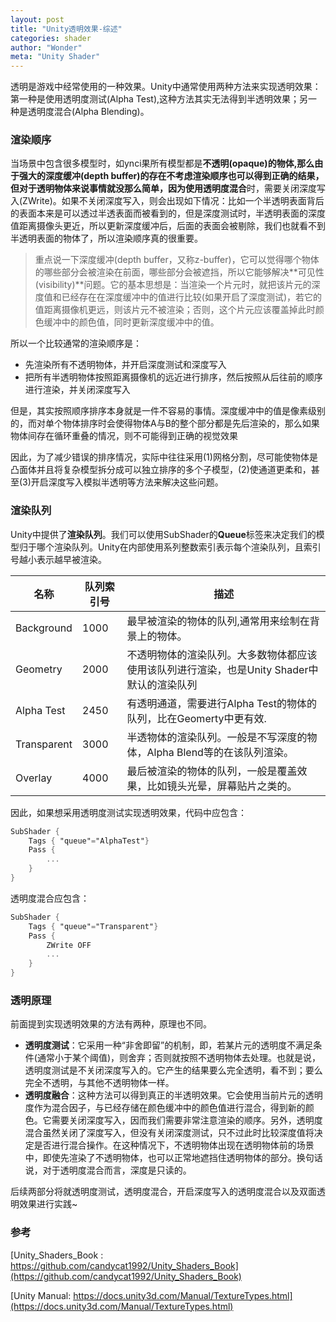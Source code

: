 ```yaml
---
layout: post
title: "Unity透明效果-综述"
categories: shader
author: "Wonder"
meta: "Unity Shader"
---
```




透明是游戏中经常使用的一种效果。Unity中通常使用两种方法来实现透明效果：第一种是使用透明度测试(Alpha Test),这种方法其实无法得到半透明效果；另一种是透明度混合(Alpha Blending)。



### 渲染顺序



当场景中包含很多模型时，如ynci果所有模型都是**不透明(opaque)**的物体,那么由于强大的**深度缓冲(depth buffer)**的存在不考虑渲染顺序也可以得到正确的结果，但对于透明物体来说事情就没那么简单，因为使用**透明度混合**时，需要关闭深度写入(ZWrite)。如果不关闭深度写入，则会出现如下情况：比如一个半透明表面背后的表面本来是可以透过半透表面而被看到的，但是深度测试时，半透明表面的深度值距离摄像头更近，所以更新深度缓冲后，后面的表面会被剔除，我们也就看不到半透明表面的物体了，所以渲染顺序真的很重要。



> 重点说一下深度缓冲(depth buffer，又称z-buffer)，它可以觉得哪个物体的哪些部分会被渲染在前面，哪些部分会被遮挡，所以它能够解决**可见性(visibility)**问题。它的基本思想是：当渲染一个片元时，就把该片元的深度值和已经存在在深度缓冲中的值进行比较(如果开启了深度测试)，若它的值距离摄像机更远，则该片元不被渲染；否则，这个片元应该覆盖掉此时颜色缓冲中的颜色值，同时更新深度缓冲中的值。



所以一个比较通常的渲染顺序是：

- 先渲染所有不透明物体，并开启深度测试和深度写入
- 把所有半透明物体按照距离摄像机的远近进行排序，然后按照从后往前的顺序进行渲染，并关闭深度写入

但是，其实按照顺序排序本身就是一件不容易的事情。深度缓冲中的值是像素级别的，而对单个物体排序时会使得物体A与B的整个部分都是先后渲染的，那么如果物体间存在循环重叠的情况，则不可能得到正确的视觉效果

因此，为了减少错误的排序情况，实际中往往采用(1)网格分割，尽可能使物体是凸面体并且将复杂模型拆分成可以独立排序的多个子模型，(2)使通道更柔和，甚至(3)开启深度写入模拟半透明等方法来解决这些问题。



### 渲染队列



Unity中提供了**渲染队列**。我们可以使用SubShader的**Queue**标签来决定我们的模型归于哪个渲染队列。Unity在内部使用系列整数索引表示每个渲染队列，且索引号越小表示越早被渲染。



| 名称        | 队列索引号 | 描述                                                         |
| ----------- | ---------- | ------------------------------------------------------------ |
| Background  | 1000       | 最早被渲染的物体的队列,通常用来绘制在背景上的物体。          |
| Geometry    | 2000       | 不透明物体的渲染队列。大多数物体都应该使用该队列进行渲染，也是Unity Shader中默认的渲染队列 |
| Alpha Test  | 2450       | 有透明通道，需要进行Alpha Test的物体的队列，比在Geomerty中更有效. |
| Transparent | 3000       | 半透物体的渲染队列。一般是不写深度的物体，Alpha Blend等的在该队列渲染。 |
| Overlay     | 4000       | 最后被渲染的物体的队列，一般是覆盖效果，比如镜头光晕，屏幕贴片之类的。 |



因此，如果想采用透明度测试实现透明效果，代码中应包含：



```GLSL
SubShader {
	Tags { "queue"="AlphaTest"}
	Pass {
		...
	}
}
```



透明度混合应包含：

```glsl
SubShader {
	Tags { "queue"="Transparent"}
	Pass {
		ZWrite OFF
		...
	}
}
```





### 透明原理

前面提到实现透明效果的方法有两种，原理也不同。

- **透明度测试**：它采用一种“非舍即留”的机制，即，若某片元的透明度不满足条件(通常小于某个阈值)，则舍弃；否则就按照不透明物体去处理。也就是说，透明度测试是不关闭深度写入的。它产生的结果要么完全透明，看不到；要么完全不透明，与其他不透明物体一样。
- **透明度融合**：这种方法可以得到真正的半透明效果。它会使用当前片元的透明度作为混合因子，与已经存储在颜色缓冲中的颜色值进行混合，得到新的颜色。它需要关闭深度写入，因而我们需要非常注意渲染的顺序。另外，透明度混合虽然关闭了深度写入，但没有关闭深度测试，只不过此时比较深度值将决定是否进行混合操作。在这种情况下，不透明物体出现在透明物体前的场景中，即使先渲染了不透明物体，也可以正常地遮挡住透明物体的部分。换句话说，对于透明度混合而言，深度是只读的。



后续两部分将就透明度测试，透明度混合，开启深度写入的透明度混合以及双面透明效果进行实践~



### 参考

[Unity_Shaders_Book : https://github.com/candycat1992/Unity_Shaders_Book](https://github.com/candycat1992/Unity_Shaders_Book)

[Unity Manual: https://docs.unity3d.com/Manual/TextureTypes.html](https://docs.unity3d.com/Manual/TextureTypes.html)

